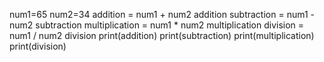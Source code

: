 num1=65
num2=34
addition = num1 + num2
addition
subtraction = num1 - num2
subtraction
multiplication = num1 * num2
multiplication
division = num1 / num2
division
print(addition)
print(subtraction)
print(multiplication)
print(division)
